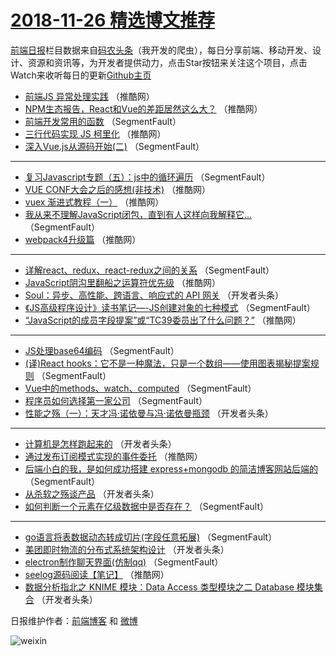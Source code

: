 # [2018-11-26 精选博文推荐](http://hao.caibaojian.com/date/2018/11/26)

[前端日报](http://caibaojian.com/c/news)栏目数据来自[码农头条](http://hao.caibaojian.com/)（我开发的爬虫），每日分享前端、移动开发、设计、资源和资讯等，为开发者提供动力，点击Star按钮来关注这个项目，点击Watch来收听每日的更新[Github主页](https://github.com/kujian/frontendDaily)
* [前端JS 异常处理实践](http://hao.caibaojian.com/92812.html) （推酷网）
* [NPM生态报告，React和Vue的差距居然这么大？](http://hao.caibaojian.com/92817.html) （推酷网）
* [前端开发常用的函数](http://hao.caibaojian.com/92781.html) （SegmentFault）
* [三行代码实现 JS 柯里化](http://hao.caibaojian.com/92823.html) （推酷网）
* [深入Vue.js从源码开始(二)](http://hao.caibaojian.com/92786.html) （SegmentFault）

***
* [复习Javascript专题（五）：js中的循环遍历](http://hao.caibaojian.com/92788.html) （SegmentFault）
* [VUE CONF大会之后的感想(非技术)](http://hao.caibaojian.com/92822.html) （推酷网）
* [vuex 渐进式教程（一）](http://hao.caibaojian.com/92815.html) （推酷网）
* [我从来不理解JavaScript闭包，直到有人这样向我解释它&#8230;](http://hao.caibaojian.com/92776.html) （SegmentFault）
* [webpack4升级篇](http://hao.caibaojian.com/92818.html) （推酷网）

***
* [详解react、redux、react-redux之间的关系](http://hao.caibaojian.com/92790.html) （SegmentFault）
* [JavaScript阴沟里翻船之运算符优先级](http://hao.caibaojian.com/92813.html) （推酷网）
* [Soul：异步、高性能、跨语言、响应式的 API 网关](http://hao.caibaojian.com/92798.html) （开发者头条）
* [《JS高级程序设计》读书笔记&#8212;-JS创建对象的七种模式](http://hao.caibaojian.com/92793.html) （SegmentFault）
* [“JavaScript的成员字段提案”或“TC39委员出了什么问题？”](http://hao.caibaojian.com/92814.html) （推酷网）

***
* [JS处理base64编码](http://hao.caibaojian.com/92787.html) （SegmentFault）
* [(译)React hooks：它不是一种魔法，只是一个数组——使用图表揭秘提案规则](http://hao.caibaojian.com/92780.html) （SegmentFault）
* [Vue中的methods、watch、computed](http://hao.caibaojian.com/92783.html) （SegmentFault）
* [程序员如何选择第一家公司](http://hao.caibaojian.com/92785.html) （SegmentFault）
* [性能之殇（一）：天才冯·诺依曼与冯·诺依曼瓶颈](http://hao.caibaojian.com/92796.html) （开发者头条）

***
* [计算机是怎样跑起来的](http://hao.caibaojian.com/92797.html) （开发者头条）
* [通过发布订阅模式实现的事件委托](http://hao.caibaojian.com/92816.html) （推酷网）
* [后端小白的我，是如何成功搭建 express+mongodb 的简洁博客网站后端的](http://hao.caibaojian.com/92777.html) （SegmentFault）
* [从杀软之殇谈产品](http://hao.caibaojian.com/92799.html) （开发者头条）
* [如何判断一个元素在亿级数据中是否存在？](http://hao.caibaojian.com/92778.html) （SegmentFault）

***
* [go语言将表数据动态转成切片(字段任意拓展)](http://hao.caibaojian.com/92789.html) （SegmentFault）
* [美团即时物流的分布式系统架构设计](http://hao.caibaojian.com/92800.html) （开发者头条）
* [electron制作聊天界面(仿制qq)](http://hao.caibaojian.com/92779.html) （SegmentFault）
* [seelog源码阅读【笔记】](http://hao.caibaojian.com/92819.html) （推酷网）
* [数据分析指北之 KNIME 模块：Data Access 类型模块之二 Database 模块集合](http://hao.caibaojian.com/92801.html) （开发者头条）

日报维护作者：[前端博客](http://caibaojian.com/) 和 [微博](http://caibaojian.com/go/weibo)

![weixin](https://user-images.githubusercontent.com/3055447/38468989-651132ac-3b80-11e8-8e6b-15122322a9d7.png)